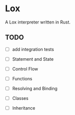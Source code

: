 # Lox

A Lox interpreter written in Rust.


## TODO

- [ ] add integration tests

- [ ] Statement and State

- [ ] Control Flow

- [ ] Functions

- [ ] Resolving and Binding

- [ ] Classes

- [ ] Inheritance